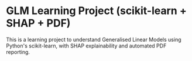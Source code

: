 # GLM Learning Project (scikit-learn + SHAP + PDF)

This is a learning project to understand Generalised Linear Models using Python's scikit-learn, with SHAP explainability and automated PDF reporting.